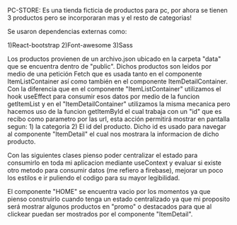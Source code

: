 PC-STORE: Es una tienda ficticia de productos para pc, por ahora se tienen 3 productos pero se incorporaran mas y el resto de categorias!


Se usaron dependencias externas como:

1)React-bootstrap
2)Font-awesome
3)Sass

Los productos provienen de un archivo.json ubicado en la carpeta "data" que se encuentra dentro de "public".
Dichos productos son leidos por medio de una petición Fetch que es usada tanto en el componente ItemListContainer así como
también en el componente ItemDetailContainer. Con la diferencia que en el componente "ItemListContainer" utilizamos el hook useEffect para consumir esos datos por medio de la funcion getItemList y en el "ItemDetailContainer" utilizamos la misma mecanica pero hacemos uso de la funcion getItemById el cual trabaja con un "id" que es recibo como parametro por las url, esta acción permitirá mostrar en pantalla segun: 1) la categoria 2) El id del producto. Dicho id es usado para navegar al componente "ItemDetail" el cual nos mostrara la informacion de dicho producto.

Con las siguientes clases pienso poder centralizar el estado para consumirlo en toda mi aplicacion mediante useContext y evaluar si existe otro metodo para consumir datos (me refiero a firebase), mejorar un poco los estilos e ir puliendo el codigo para su mayor legibilidad.

El componente "HOME" se encuentra vacio por los momentos ya que pienso construirlo cuando tenga un estado centralizado ya que mi proposito será mostrar algunos productos en "promo" o destacados para que al clickear puedan ser mostrados por el componente "ItemDetail".
